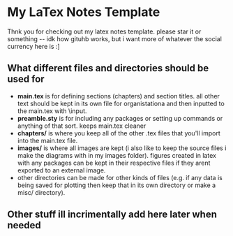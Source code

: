 # My LaTex Notes Template
Thnk you for checking out my latex notes template. please star it or something -- idk how gituhb works, but i want more of whatever the social currency here is :]

## What different files and directories should be used for

- **main.tex** is for defining sections (chapters) and section titles. all other text should be kept in its own file for organistationa and then inputted to the main.tex with \input.
- **preamble.sty** is for including any packages or setting up commands or anything of that sort. keeps main.tex cleaner
- **chapters/** is where you keep all of the other .tex files that you'll import into the main.tex file.
- **images/** is where all images are kept (i also like to keep the source files i make the diagrams with in my images folder). figures created in latex with any packages can be kept in their respective files if they arent exported to an external image.
- other directories can be made for other kinds of files (e.g. if any data is being saved for plotting then keep that in its own directory or make a misc/ directory).

## Other stuff ill incrimentally add here later when needed
